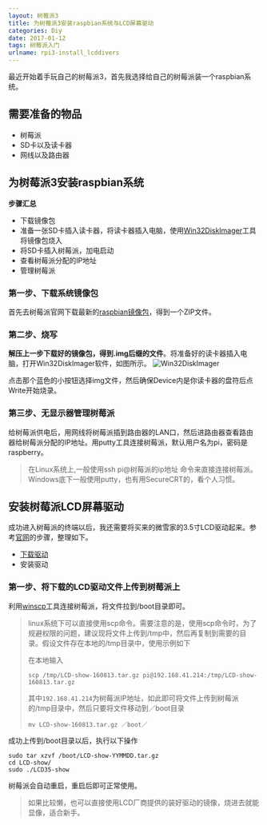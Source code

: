 ```yaml
---
layout: 树莓派3 
title: 为树莓派3安装raspbian系统与LCD屏幕驱动
categories: Diy
date: 2017-01-12
tags: 树莓派入门
urlname: rpi3-install_lcddivers
---
```


最近开始着手玩自己的树莓派3，首先我选择给自己的树莓派装一个raspbian系统。

## 需要准备的物品

- 树莓派
- SD卡以及读卡器
- 网线以及路由器

<!-- more -->

## 为树莓派3安装raspbian系统

**步骤汇总**

- 下载镜像包
- 准备一张SD卡插入读卡器，将读卡器插入电脑，使用[Win32DiskImager](https://sourceforge.net/projects/win32diskimager/)工具将镜像包烧入
- 将SD卡插入树莓派，加电启动
- 查看树莓派分配的IP地址
- 管理树莓派

### 第一步、下载系统镜像包
首先去树莓派官网下载最新的[raspbian镜像包](https://www.raspberrypi.org/downloads/raspbian/)，得到一个ZIP文件。

### 第二步、烧写

**解压上一步下载好的镜像包，得到.img后缀的文件**。将准备好的读卡器插入电脑，打开Win32DiskImager软件，如图所示。
![Win32DiskImager](http://1.bp.blogspot.com/-mCG2Zsy-rLs/T9amHA1ICKI/AAAAAAAAEbc/YNOPUFOq3ek/s1600/Win32%2BDisk%2BImager.PNG)

点击那个蓝色的小按钮选择img文件，然后确保Device内是你读卡器的盘符后点Write开始烧录。
### 第三步、无显示器管理树莓派
给树莓派供电后，用网线将树莓派插到路由器的LAN口，然后进路由器查看路由器给树莓派分配的IP地址。用putty工具连接树莓派，默认用户名为pi，密码是raspberry。
>在Linux系统上,一般使用ssh pi@树莓派的ip地址 命令来直接连接树莓派。Windows底下一般使用putty，也有用SecureCRT的，看个人习惯。

## 安装树莓派LCD屏幕驱动
成功进入树莓派的终端以后，我还需要将买来的微雪家的3.5寸LCD驱动起来。参考[官网](http://www.waveshare.net/wiki/3.5inch_RPi_LCD_(A))的步骤，整理如下。

- [下载驱动](http://www.waveshare.net/w/upload/9/95/LCD-show-160813.tar.gz)
- 安装驱动

### 第一步、将下载的LCD驱动文件上传到树莓派上
利用[winscp](https://winscp.net/download/WinSCP-5.9.2-Setup.exe)工具连接树莓派，将文件拉到/boot目录即可。
>linux系统下可以直接使用scp命令。需要注意的是，使用scp命令时，为了规避权限的问题，建议现将文件上传到/tmp中，然后再复制到需要的目录。假设文件存在本地的/tmp目录中，使用示例如下
>
>在本地输入
>
>  `scp /tmp/LCD-show-160813.tar.gz pi@192.168.41.214:/tmp/LCD-show-160813.tar.gz`
> 
>其中`192.168.41.214`为树莓派IP地址，如此即可将文件上传到树莓派的/tmp目录中，然后只要将文件移动到／boot目录
>
>`mv LCD-show-160813.tar.gz ／boot／`

成功上传到/boot目录以后，执行以下操作

	sudo tar xzvf /boot/LCD-show-YYMMDD.tar.gz
	cd LCD-show/
	sudo ./LCD35-show

树莓派会自动重启，重启后即可正常使用。
>如果比较懒，也可以直接使用LCD厂商提供的装好驱动的镜像，烧进去就能显像，适合新手。



